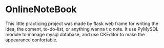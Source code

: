 # OnlineNoteBook
This little practicing project was made by flask web frame for writing the idea, the coment, to-do-list, or anything wanna t o note. It use PyMySQL module to manage mysql database, and use CKEditor to make the appearance confortable.
